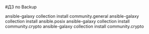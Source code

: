 #ДЗ по Backup

ansible-galaxy collection install community.general
ansible-galaxy collection install ansible.posix
ansible-galaxy collection install community.crypto
ansible-galaxy collection install community.crypto

